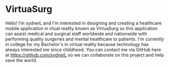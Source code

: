 # VirtuaSurg


Hello! I’m sydneiL and I'm interested in designing and creating a healthcare mobile application in irtual reality known as VirtuaSurg so this application can assist medical and surgical staff worldwide and nationwide with performing quality surgeries and mental healthcare to patients. I'm currently in college for my Bachelor's in virtual reality because technology has always interested me since childhood. You can contact me via GitHub here at https://github.com/sydneiL so we can collaborate on this project and help save the world.
